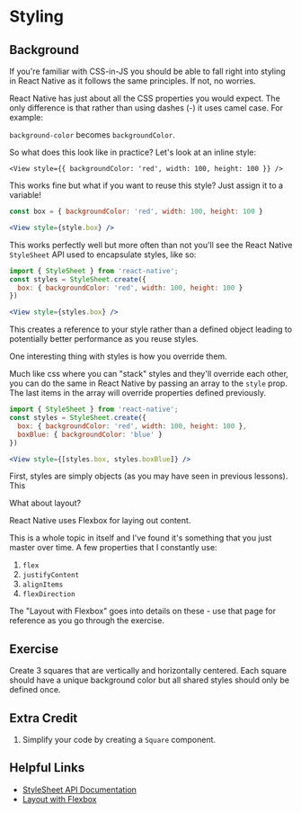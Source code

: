 # Styling

## Background

If you're familiar with CSS-in-JS you should be able to fall right into styling in React Native as it follows the same principles. If not, no worries.

React Native has just about all the CSS properties you would expect. The only difference is that rather than using dashes (-) it uses camel case. For example:

`background-color` becomes `backgroundColor`.

So what does this look like in practice? Let's look at an inline style:

`<View style={{ backgroundColor: 'red', width: 100, height: 100 }} />`

This works fine but what if you want to reuse this style? Just assign it to a variable!

```jsx
const box = { backgroundColor: 'red', width: 100, height: 100 }

<View style={style.box} />
```

This works perfectly well but more often than not you'll see the React Native `StyleSheet` API used to encapsulate styles, like so:

```jsx
import { StyleSheet } from 'react-native';
const styles = StyleSheet.create({
  box: { backgroundColor: 'red', width: 100, height: 100 }
})

<View style={styles.box} />
```

This creates a reference to your style rather than a defined object leading to potentially better performance as you reuse styles.

One interesting thing with styles is how you override them.

Much like css where you can "stack" styles and they'll override each other, you can do the same in React Native by passing an array to the `style` prop. The last items in the array will override properties defined previously.

```jsx
import { StyleSheet } from 'react-native';
const styles = StyleSheet.create({
  box: { backgroundColor: 'red', width: 100, height: 100 },
  boxBlue: { backgroundColor: 'blue' }
})

<View style={[styles.box, styles.boxBlue]} />
```

First, styles are simply objects (as you may have seen in previous lessons). This

What about layout?

React Native uses Flexbox for laying out content.

This is a whole topic in itself and I've found it's something that you just master over time. A few properties that I constantly use:

1. `flex`
2. `justifyContent`
3. `alignItems`
4. `flexDirection`

The "Layout with Flexbox" goes into details on these - use that page for reference as you go through the exercise.

## Exercise

Create 3 squares that are vertically and horizontally centered. Each square should have a unique background color but all shared styles should only be defined once.

## Extra Credit

1. Simplify your code by creating a `Square` component.

## Helpful Links

- [StyleSheet API Documentation](https://reactnative.dev/docs/stylesheet)
- [Layout with Flexbox](https://reactnative.dev/docs/flexbox)

